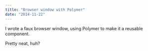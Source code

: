 ```yaml
---
title: "Browser window with Polymer"
date: "2014-11-22"
---
```


I wrote a faux browser window, using Polymer to make it a reusable component.

Pretty neat, huh?
